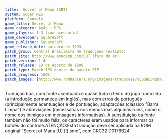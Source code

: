 ```yaml
---
title:  Secret of Mana (CBT)
system: Super NES
platform: Console
game_title: Secret of Mana
game_category: Ação - RPG
game_players: 1-3 (com acessório)
game_developer: SquareSoft
game_publisher: SquareSoft
game_release_date: outubro de 1993
patch_group: Central Brasileira de Traduções (extinto)
patch_site: http://www.emucamp.com/CBT (fora do ar)
patch_version: 1.4
patch_release: 19 de agosto de 1999
patch_type: Patch IPS dentro de pacote ZIP
patch_progress: 100%
patch_images: [http://www.romhackers.org/imagens/traducoes/%5BSNES%5D%20Secret%20of%20Mana%20-%20CBT%20-%201.png,http://www.romhackers.org/imagens/traducoes/%5BSNES%5D%20Secret%20of%20Mana%20-%20CBT%20-%202.png,http://www.romhackers.org/imagens/traducoes/%5BSNES%5D%20Secret%20of%20Mana%20-%20CBT%20-%203.png]
---
```

Tradução boa, com fonte acentuada e quase todo o texto do jogo traduzido (a introdução permanece em inglês), mas com erros de português (principalmente acentuação) e de pontuação, adaptações (clássico "Barra Limpa") e abreviações (necessárias nos menus mas algumas ruins, como o nome dos inimigos em mensagens informativas). A substituição da fonte também não foi muito feliz, os caracteres eram usados para informar os botões do controle.ATENÇÃO:Esta tradução deve ser aplicada na ROM original "Secret of Mana (U) [!].smc", com CRC32 D0176B24.